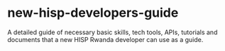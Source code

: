 # new-hisp-developers-guide
A detailed guide of necessary basic skills, tech tools, APIs, tutorials and documents that a new HISP Rwanda developer can use as a guide.

